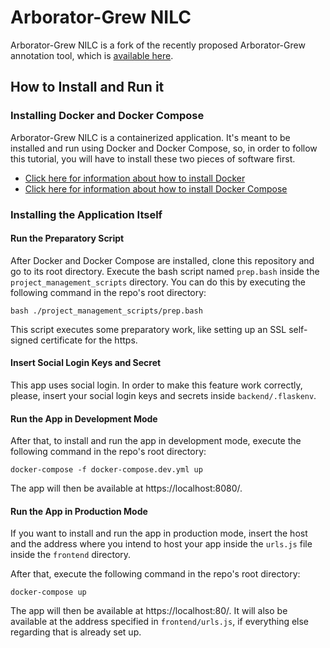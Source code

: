 # Arborator-Grew NILC
Arborator-Grew NILC is a fork of the recently proposed Arborator-Grew annotation tool, which is [available here](https://github.com/Arborator).

## How to Install and Run it

### Installing Docker and Docker Compose

Arborator-Grew NILC is a containerized application. It's meant to be installed and run using Docker and Docker Compose, so, in order to follow this tutorial, you will have to install these two pieces of software first.

* [Click here for information about how to install Docker](https://docs.docker.com/engine/install/)
* [Click here for information about how to install Docker Compose](https://docs.docker.com/compose/install/)

### Installing the Application Itself

#### Run the Preparatory Script

After Docker and Docker Compose are installed, clone this repository and go to its root directory. Execute the bash script named `prep.bash` inside the `project_management_scripts` directory. You can do this by executing the following command in the repo's root directory:

```console
bash ./project_management_scripts/prep.bash
```

This script executes some preparatory work, like setting up an SSL self-signed certificate for the https. 

#### Insert Social Login Keys and Secret

This app uses social login. In order to make this feature work correctly, please, insert your social login keys and secrets inside `backend/.flaskenv`.

#### Run the App in Development Mode

After that, to install and run the app in development mode, execute the following command in the repo's root directory:

```console
docker-compose -f docker-compose.dev.yml up
```

The app will then be available at https://localhost:8080/.

#### Run the App in Production Mode

If you want to install and run the app in production mode, insert the host and the address where you intend to host your app inside the `urls.js` file inside the `frontend` directory.

After that, execute the following command in the repo's root directory:

```console
docker-compose up
```
The app will then be available at https://localhost:80/. It will also be available at the address specified in `frontend/urls.js`, if everything else regarding that is already set up.
